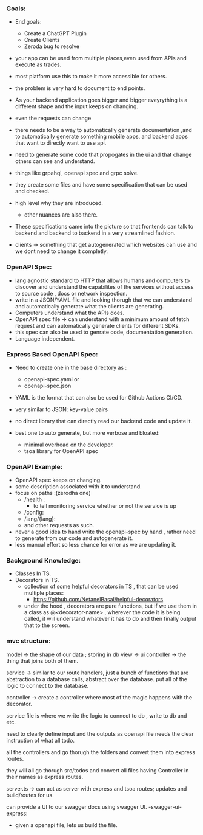 
### Goals:
- End goals:
  - Create a ChatGPT Plugin
  - Create Clients
  - Zeroda bug to resolve
  
- your app can be used from multiple places,even used from APIs and execute as trades.
- most platform use this to make it more accessible for others.
- the problem is very hard to document to end points.
- As your backend application goes bigger and bigger eveyrything is a different shape and the input keeps on changing.
- even the requests can change 
- there needs to be a way to automatically generate documentation ,and to automatically generate something mobile apps, and backend apps that want to directly want to use api.
- need to generate some code that propogates in the ui and that change others can see and understand.
- things like grpahql, openapi spec and grpc solve.
- they create some files and have some specification that can be used and checked.
- high level why they are introduced. 
  - other nuances are also there.
  
- These specifications came into the picture so that frontends can talk to backend and backend to backend in a very streamlined fashion.

- clients -> something that get autogenerated which websites can use and we dont need to change it completly.

### OpenAPI Spec:
- lang agnostic standard to HTTP that allows humans and computers to discover and understand the capabilites of the services without access to source code , docs or network inspection.
- write in a JSON/YAML file and looking thorugh that we can understand and automatically generate what the clients are generating.
- Computers understand what the APIs does.
- OpenAPI spec file -> can understand with a minimum amount of fetch request and can automatically generate clients for different SDKs.
- this spec can also be used to genrate code, documentation generation. 
- Language independent.

### Express Based OpenAPI Spec:
- Need to create one in the base directory as :
  - openapi-spec.yaml or
  - openapi-spec.json
  
- YAML is the format that can also be used for Github Actions CI/CD.
- very similar to JSON: key-value pairs
- no direct library that can directly read our backend code and update it.
- best one to auto generate, but more verbose and bloated:
  - minimal overhead on the developer.
  - tsoa library for OpenAPI spec


### OpenAPI Example:
- OpenAPI spec keeps on changing.
- some description associated with it to understand.
- focus on paths :(zerodha one)
  - /health :
    - to tell monitoring service whether or not the service is up
  - /config:
  - /lang/{lang}:
  - and other requests as such.
- never a good idea to hand write the openapi-spec by hand , rather need to generate from our code and autogenerate it.
- less manual effort so less chance for error as we are updating it.


### Background Knowledge:

- Classes In TS.
- Decorators in TS.
  - collection of some helpful decorators in TS , that can be used multiple places:
    - https://github.com/NetanelBasal/helpful-decorators
  - under the hood , decorators are pure functions, but if we use them in a class as @\<decorator-name> , wherever the code it is being called, it will understand whatever it has to do and then finally output that to the screen.


### mvc structure:

model -> the shape of our data ; storing in db 
view -> ui 
controller -> the thing that joins both of them.

service -> similar to our route handlers, just a bunch of functions that are abstraction to a database calls, abstract over the database. put all of the logic to connect to the database.

controller -> create a controller where most of the magic happens with the decorator.

service file is where we write the logic to connect to db , write to db and etc.

need to clearly define input and the outputs as openapi file needs the clear instruction of what all todo.

all the controllers and go thorugh the folders and convert them into express routes.

they will all go thorugh src/todos and convert all files having Controller in their names as express routes.

server.ts -> can act as server with express and tsoa routes; updates and build/routes for us.

can provide a UI to our swagger docs using swagger UI.
-swagger-ui-express:
- given a openapi file, lets us build the file.